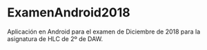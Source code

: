 # ExamenAndroid2018
Aplicación en Android para el examen de Diciembre de 2018 para la asignatura de HLC de 2º de DAW.

